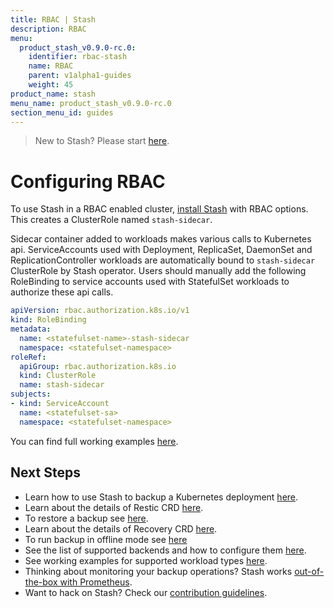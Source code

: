 ```yaml
---
title: RBAC | Stash
description: RBAC
menu:
  product_stash_v0.9.0-rc.0:
    identifier: rbac-stash
    name: RBAC
    parent: v1alpha1-guides
    weight: 45
product_name: stash
menu_name: product_stash_v0.9.0-rc.0
section_menu_id: guides
---
```


> New to Stash? Please start [here](/products/stash/v0.9.0-rc.0/concepts/README).

# Configuring RBAC

To use Stash in a RBAC enabled cluster, [install Stash](/products/stash/v0.9.0-rc.0/setup/install) with RBAC options. This creates a ClusterRole named `stash-sidecar`.

Sidecar container added to workloads makes various calls to Kubernetes api. ServiceAccounts used with Deployment, ReplicaSet, DaemonSet and ReplicationController workloads are automatically bound to `stash-sidecar` ClusterRole by Stash operator. Users should manually add the following RoleBinding to service accounts used with StatefulSet workloads to authorize these api calls.

```yaml
apiVersion: rbac.authorization.k8s.io/v1
kind: RoleBinding
metadata:
  name: <statefulset-name>-stash-sidecar
  namespace: <statefulset-namespace>
roleRef:
  apiGroup: rbac.authorization.k8s.io
  kind: ClusterRole
  name: stash-sidecar
subjects:
- kind: ServiceAccount
  name: <statefulset-sa>
  namespace: <statefulset-namespace>
```

You can find full working examples [here](/products/stash/v0.9.0-rc.0/guides/v1alpha1/workloads).

## Next Steps

- Learn how to use Stash to backup a Kubernetes deployment [here](/products/stash/v0.9.0-rc.0/guides/v1alpha1/backup).
- Learn about the details of Restic CRD [here](/products/stash/v0.9.0-rc.0/concepts/crds/v1alpha1/restic).
- To restore a backup see [here](/products/stash/v0.9.0-rc.0/guides/v1alpha1/restore).
- Learn about the details of Recovery CRD [here](/products/stash/v0.9.0-rc.0/concepts/crds/v1alpha1/recovery).
- To run backup in offline mode see [here](/products/stash/v0.9.0-rc.0/guides/v1alpha1/offline_backup)
- See the list of supported backends and how to configure them [here](/products/stash/v0.9.0-rc.0/guides/v1alpha1/backends/overview).
- See working examples for supported workload types [here](/products/stash/v0.9.0-rc.0/guides/v1alpha1/workloads).
- Thinking about monitoring your backup operations? Stash works [out-of-the-box with Prometheus](/products/stash/v0.9.0-rc.0/guides/v1alpha1/monitoring/overview).
- Want to hack on Stash? Check our [contribution guidelines](/products/stash/v0.9.0-rc.0/CONTRIBUTING).

